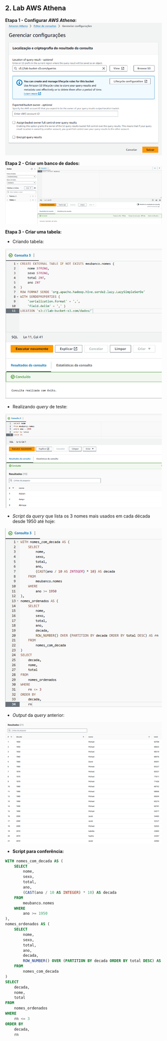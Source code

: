 ## 2. Lab AWS Athena  
**Etapa 1 - Configurar *AWS Athena*:**  
<img src="../evidencias/lab-aws-athena/local-consulta.png" alt="print">

**Etapa 2 - Criar um banco de dados:**  
<img src="../evidencias/lab-aws-athena/criando-db.png" alt="print">

**Etapa 3 - Criar uma tabela:**  
* Criando tabela:  
<img src="../evidencias/lab-aws-athena/criando-tabela.png" alt="print">

* Realizando *query* de teste:  
<img src="../evidencias/lab-aws-athena/consulta1.png" alt="print">

* *Script* da *query* que lista os 3 nomes mais usados em cada década desde 1950 até hoje:  
<img src="../evidencias/lab-aws-athena/consulta2.png" alt="print">

* *Output* da *query* anterior:  
<img src="../evidencias/lab-aws-athena/resultado-consulta2.png" alt="print">

* **Script para conferência:**  
```SQL
WITH nomes_com_decada AS (
    SELECT
        nome,
        sexo,
        total,
        ano,
        (CAST(ano / 10 AS INTEGER) * 10) AS decada
    FROM
        meubanco.nomes
    WHERE
        ano >= 1950
),
nomes_ordenados AS (
    SELECT
        nome,
        sexo,
        total,
        ano,
        decada,
        ROW_NUMBER() OVER (PARTITION BY decada ORDER BY total DESC) AS rn
    FROM
        nomes_com_decada
)
SELECT
    decada,
    nome,
    total
FROM
    nomes_ordenados
WHERE
    rn <= 3
ORDER BY
    decada,
    rn
```
  
